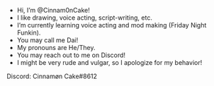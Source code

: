 - Hi, I’m @Cinnam0nCake!
- I like drawing, voice acting, script-writing, etc.
- I’m currently learning voice acting and mod making (Friday Night Funkin).
- You may call me Dai!
- My pronouns are He/They.
- You may reach out to me on Discord!
- I might be very rude and vulgar, so I apologize for my behavior!

Discord: Cinnamøn Cake#8612
